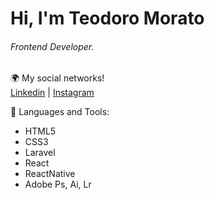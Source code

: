 <h1>Hi, I'm Teodoro Morato</h1>
<h6>Frontend Developer.</h6>


🌍 My social networks! </br>
[Linkedin](https://www.linkedin.com/in/teodoro-morato-785ab5b5/) | [Instagram](https://www.instagram.com/teodoro_morato/)


🔧 Languages and Tools:
* HTML5
* CSS3
* Laravel
* React
* ReactNative
* Adobe Ps, Ai, Lr
